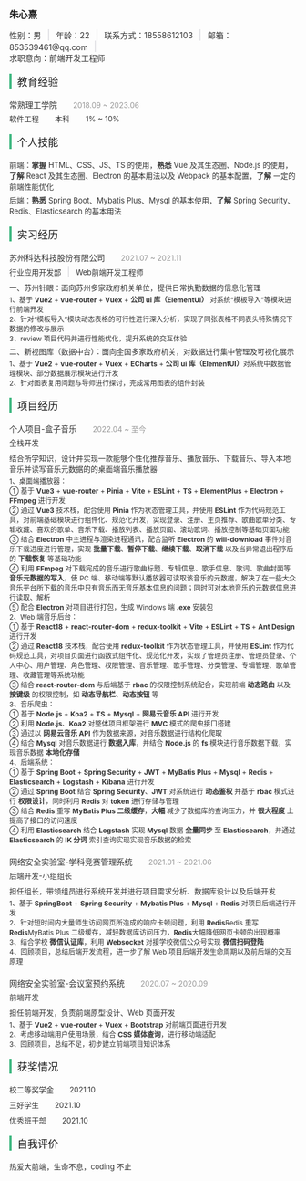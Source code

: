 <!DOCTYPE html>
<html lang="en">
	<head>
		<meta charset="UTF-8" />
		<meta http-equiv="X-UA-Compatible" content="IE=edge" />
		<meta name="viewport" content="width=device-width, initial-scale=1.0" />
		<title>朱心熹-个人简历</title>
		<style>
			body, html {
                margin: 0;
            }
			.name {
				margin: 15px 0;
			}
			.split {
				display: inline-block;
				margin: 0 8px;
				width: 2px;
				height: 20px;
				background-color: #e3e3e6;
				vertical-align: bottom;
			}
			.color-black {
				color: #333;
			}
			.title {
				margin: 18px 0 18px;
				border-left: 4px solid #42b983;
			}
			.title-font {
				padding: 0 10px;
				font-size: 18px;
			}
			.gray-font {
				padding-left: 24px;
				color: #999;
				font-size: 13px;
			}
			.simple-fort {
				color: #333;
				font-size: 13px;
			}
			.small-font {
				color: #333;
				font-size: 12px;
			}
			.padding-left-24px {
				padding-left: 24px;
			}
			.margin-0px {
				margin: 0;
			}
			.margin-top-5px {
				margin-top: 5px;
			}
			.margin-top-8px {
				margin: 8px 0 0 0;
			}
			.margin-top-3px {
				margin: 3px 0 0 0;
			}
			.color-gray {
				color: #999;
			}
			.margin-top-20px {
				margin-top: 20px;
			}
		</style>
	</head>
	<body>
		<div class="info">
			<h3 class="name">朱心熹</h3>
			<div>
				<span class="color-black">性别：男</span>
				<span class="split"></span>
				<span class="color-black">年龄：22</span>
				<span class="split"></span>
				<span class="color-black">联系方式：18558612103</span>
				<span class="split"></span>
				<span class="color-black">邮箱：853539461@qq.com</span>
				<span class="split"></span>
				<br />
				<span class="color-black">求职意向：前端开发工程师</span>
			</div>
		</div>
		<div class="education">
			<div class="title">
				<span class="title-font">教育经验</span>
			</div>
			<div class="content">
				<div>
					<span class="color-black">常熟理工学院</span>
					<span class="gray-font">2018.09 ~ 2023.06</span>
				</div>
				<div class="margin-top-5px">
					<span class="simple-fort">软件工程</span>
					<span class="simple-fort padding-left-24px">本科</span>
					<span class="simple-fort padding-left-24px">1% ~ 10%</span>
				</div>
			</div>
		</div>
		<div class="skill">
			<div class="title">
				<span class="title-font">个人技能</span>
			</div>
			<div class="content">
				<div class="margin-0px simple-fort">
					前端：<strong>掌握</strong> HTML、CSS、JS、TS 的使用，<strong>熟悉</strong> Vue 及其生态圈、Node.js 的使用，<strong>了解</strong> React 及其生态圈、Electron 的基本用法以及 Webpack 的基本配置，<strong>了解</strong> 一定的前端性能优化
				</div>
				<div class="margin-top-5px simple-fort">
					后端：<strong>熟悉</strong> Spring Boot、Mybatis Plus、Mysql 的基本使用，<strong>了解</strong> Spring Security、Redis、Elasticsearch
					的基本用法
				</div>
			</div>
		</div>
		<div class="practice">
			<div class="title">
				<span class="title-font">实习经历</span>
			</div>
			<div class="content">
				<div>
					<span class="color-black">苏州科达科技股份有限公司</span>
					<span class="gray-font">2021.07 ~ 2021.11</span>
				</div>
				<div class="margin-top-5px">
					<span class="simple-fort">行业应用开发部</span>
					<span class="split"></span>
					<span class="simple-fort">Web前端开发工程师</span>
				</div>
				<div class="simple-fort margin-top-8px">
					一、苏州针眼：面向苏州多家政府机关单位，提供日常执勤数据的信息化管理
				</div>
				<div class="small-font margin-top-3px">
					1、基于 <strong>Vue2</strong> + <strong>vue-router</strong> + <strong>Vuex</strong> + <strong>公司 ui 库（ElementUI）</strong> 对系统“模板导入”等模块进行前端开发
				</div>
				<div class="margin-0px small-font">
					2、针对“模板导入”模块动态表格的可行性进行深入分析，实现了同张表格不同表头特殊情况下数据的修改与展示
				</div>
				<div class="margin-0px small-font">3、review 项目代码并进行性能优化，提升系统的交互体验</div>
				<div class="margin-top-5px simple-fort">
					二、新视图库（数据中台）：面向全国多家政府机关，对数据进行集中管理及可视化展示
				</div>
				<div class="small-font margin-top-3px">
					1、基于 <strong>Vue2</strong> + <strong>vue-router</strong> + <strong>Vuex</strong> + <strong>ECharts</strong> + <strong>公司 ui 库（ElementUI）</strong>对系统中数据管理模块、部分数据展示模块进行开发
				</div>
				<div class="margin-0px small-font">2、针对图表复用问题与导师进行探讨，完成常用图表的组件封装</div>
			</div>
		</div>
		<div class="project">
			<div class="title">
				<span class="title-font">项目经历</span>
			</div>
			<div class="content">
				<div>
					<div>
						<span class="color-black">个人项目-盒子音乐</span>
						<span class="gray-font">2022.04 ~ 至今</span>
					</div>
					<div class="margin-top-5px">
						<span class="simple-fort">全栈开发</span>
					</div>
					<div class="simple-fort margin-top-8px">
						结合所学知识，设计并实现一款能够个性化推荐音乐、播放音乐、下载音乐、导入本地音乐并读写音乐元数据的的桌面端音乐播放器
					</div>
					<div class="small-font margin-top-3px">
						1、桌面端播放器：
						<br>
						① 基于 <strong>Vue3</strong> + <strong>vue-router</strong> + <strong>Pinia</strong> + <strong>Vite</strong> + <strong>ESLint</strong> + <strong>TS</strong> + <strong>ElementPlus</strong> + <strong>Electron</strong> + <strong>FFmpeg</strong> 进行开发
						<br>
						② 通过 <strong>Vue3</strong> 技术栈，配合使用 <strong>Pinia</strong> 作为状态管理工具，并使用 <strong>ESLint</strong> 作为代码规范工具，对前端基础模块进行组件化、规范化开发，实现登录、注册、主页推荐、歌曲歌单分类、专辑收藏、喜欢的歌单、音乐下载、播放列表、播放页面、滚动歌词、播放控制等基础页面功能
						<br>
						③ 结合 <strong>Electron</strong> 中主进程与渲染进程通讯，配合监听 <strong>Electron</strong> 的 <strong>will-download</strong> 事件对音乐下载进度进行管理，实现 <strong>批量下载</strong>、<strong>暂停下载</strong>、<strong>继续下载</strong>、<strong>取消下载</strong> 以及当异常退出程序后的 <strong>下载恢复</strong> 等基础功能
						<br>
						④ 利用 <strong>FFmpeg</strong> 对下载完成的音乐进行歌曲标题、专辑信息、歌手信息、歌词、歌曲封面等 <strong>音乐元数据的写入</strong>，使 PC 端、移动端等默认播放器可读取该音乐的元数据，解决了在一些大众音乐平台所下载的音乐中只有音乐而无音乐基本信息的问题；同时可对本地音乐的元数据信息进行读取、解析
						<br>
						⑤ 配合 <strong>Electron</strong> 对项目进行打包，生成 Windows 端 <strong>.exe</strong> 安装包
					</div>
					<div class="margin-0px small-font">
						2、Web 端音乐后台：
						<br>
						① 基于 <strong>React18</strong> + <strong>react-router-dom</strong> + <strong>redux-toolkit</strong> + <strong>Vite</strong> + <strong>ESLint</strong> + <strong>TS</strong> + <strong>Ant Design</strong> 进行开发
						<br> 
						② 通过 <strong>React18</strong> 技术栈，配合使用 <strong>redux-toolkit</strong> 作为状态管理工具，并使用 <strong>ESLint</strong> 作为代码规范工具，对项目页面进行函数式组件化、规范化开发，实现了管理员注册、管理员登录、个人中心、用户管理、角色管理、权限管理、音乐管理、歌手管理、分类管理、专辑管理、歌单管理、收藏管理等系统功能
						<br>
						③ 结合 <strong>react-router-dom</strong> 与后端基于 <strong>rbac</strong> 的权限控制系统配合，实现前端 <strong>动态路由</strong> 以及 <strong>按键级</strong> 的权限控制，如 <strong>动态导航栏</strong>、<strong>动态按钮</strong> 等
					</div>
					<div class="margin-0px small-font">
						3、音乐爬虫：
						<br>
						① 基于 <strong>Node.js</strong> + <strong>Koa2</strong> + <strong>TS</strong> + <strong>Mysql</strong> + <strong>网易云音乐 API</strong> 进行开发
						<br> 
						② 利用 <strong>Node.js</strong>、<strong>Koa2</strong> 对整体项目框架进行 <strong>MVC</strong> 模式的爬虫接口搭建
						<br>
						③ 通过以 <strong>网易云音乐 API</strong> 作为数据来源，对音乐数据进行结构化爬取
						<br>
						④ 结合 <strong>Mysql</strong> 对音乐数据进行 <strong>数据入库</strong>，并结合 <strong>Node.js</strong> 的 <strong>fs</strong> 模块进行音乐数据下载，实现音乐数据 <strong>本地化存储</strong>
					</div>
					<div class="margin-0px small-font">
						4、后端系统：
						<br>
						① 基于 <strong>Spring Boot</strong> + <strong>Spring Security</strong> + <strong>JWT</strong> + <strong>MyBatis Plus</strong> + <strong>Mysql</strong> + <strong>Redis</strong> + <strong>Elasticsearch</strong> + <strong>Logstash</strong> + <strong>Kibana</strong> 进行开发
						<br>
						② 通过 <strong>Spring Boot</strong> 结合 <strong>Spring Security</strong>、<strong>JWT</strong> 对系统进行 <strong>动态鉴权</strong> 并基于 <strong>rbac</strong> 模式进行 <strong>权限设计</strong>，同时利用 <strong>Redis</strong> 对 <strong>token</strong> 进行存储与管理
						<br>
						③ 结合 <strong>Redis</strong> 重写 <strong>MyBatis Plus 二级缓存</strong>，<strong>大幅</strong> 减少了数据库的查询压力，并 <strong>很大程度</strong> 上提高了接口的访问速度
						<br>
						④ 利用 <strong>Elasticsearch</strong> 结合 <strong>Logstash</strong> 实现 <strong>Mysql</strong> 数据 <strong>全量同步</strong> 至 <strong>Elasticsearch</strong>，并通过 <strong>Elasticsearch</strong> 的 <strong>IK 分词</strong> 索引查询实现实现音乐数据的检索
					</div>
				</div>
				<div class="margin-top-20px">
					<div>
						<span class="color-black">网络安全实验室-学科竞赛管理系统</span>
						<span class="gray-font">2021.01 ~ 2021.06</span>
					</div>
					<div class="margin-top-5px">
						<span class="simple-fort">后端开发-小组组长</span>
					</div>
					<div class="simple-fort margin-top-8px">
						担任组长，带领组员进行系统开发并进行项目需求分析、数据库设计以及后端开发
					</div>
					<div class="small-font margin-top-3px">
						1、基于 <strong>SpringBoot</strong> + <strong>Spring Security</strong> + <strong>Mybatis Plus</strong> + <strong>Mysql</strong> + <strong>Redis</strong>
						对项目后端进行开发
					</div>
					<div class="margin-0px small-font">
						2、针对短时间内大量师生访问网页所造成的响应卡顿问题，利用 <strong>Redis</strong>Redis 重写 <strong>Redis</strong>MyBatis Plus
						二级缓存，减轻数据库访问压力，<strong>Redis</strong>大幅降低网页卡顿的出现概率
					</div>
					<div class="margin-0px small-font">
						3、结合学校 <strong>微信认证库</strong>，利用 <strong>Websocket</strong> 对接学校微信公众号实现 <strong>微信扫码登陆</strong>
					</div>
					<div class="margin-0px small-font">
						4、回顾项目，总结后端开发流程，进一步了解 Web 项目后端开发生命周期以及前后端的交互原理
					</div>
				</div>
				<div class="margin-top-20px">
					<div>
						<span class="color-black">网络安全实验室-会议室预约系统</span>
						<span class="gray-font">2020.07 ~ 2020.09</span>
					</div>
					<div class="margin-top-5px">
						<span class="simple-fort">前端开发</span>
					</div>
					<div class="simple-fort margin-top-8px">担任前端开发，负责前端原型设计、Web 页面开发</div>
					<div class="small-font margin-top-3px">1、基于 <strong>Vue2</strong> + <strong>vue-router</strong> + <strong>Vuex</strong> + <strong>Bootstrap</strong> 对前端页面进行开发</div>
					<div class="margin-0px small-font">
						2、考虑移动端用户使用场景，结合 <strong>CSS 媒体查询</strong>，进行移动端适配
					</div>
					<div class="margin-0px small-font">
						3、回顾项目，总结不足，初步建立前端项目知识体系
					</div>
				</div>
			</div>
		</div>
		<div class="award">
			<div class="title">
				<span class="title-font">获奖情况</span>
			</div>
			<div class="content">
				<div class="simple-fort">
					<span>校二等奖学金</span>
					<span class="padding-left-24px">2021.10</span>
				</div>
				<div class="simple-fort margin-top-8px">
					<span>三好学生</span>
					<span class="padding-left-24px">2021.10</span>
				</div>
				<div class="simple-fort margin-top-8px">
					<span>优秀班干部</span>
					<span class="padding-left-24px">2021.10</span>
				</div>
			</div>
		</div>
		<div class="comment">
			<div class="title">
				<span class="title-font">自我评价</span>
			</div>
			<div class="content">
				<div class="simple-fort">热爱大前端，生命不息，coding 不止</div>
			</div>
		</div>
	</body>
</html>

